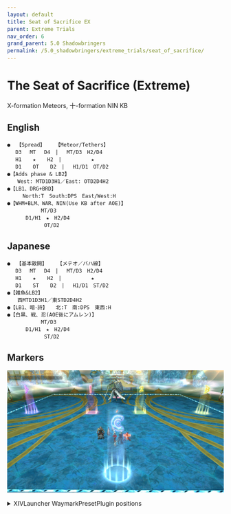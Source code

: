 ```yaml
---
layout: default
title: Seat of Sacrifice EX
parent: Extreme Trials
nav_order: 6
grand_parent: 5.0 Shadowbringers
permalink: /5.0_shadowbringers/extreme_trials/seat_of_sacrifice/
---
```


# The Seat of Sacrifice (Extreme)

X-formation Meteors, 十-formation NIN KB

## English
```
●  【Spread】　　　【Meteor/Tethers】
 　D3　 MT　 D4　|　 MT/D3　H2/D4
 　H1 　 ★ 　 H2　|　 　 　 　★
 　D1　  OT　  D2　| 　H1/D1　OT/D2
●【Adds phase & LB2】
　　West: MTD1D3H1／East: OTD2D4H2
●【LB1、DRG+BRD】 　
　　　North:T　South:DPS　East/West:H
●【WHM+BLM、WAR、NIN(Use KB after AOE)】
 　　　　　　MT/D3
 　　　D1/H1　★　H2/D4
 　　　　　　 OT/D2
```

## Japanese
```
●  【基本散開】　　　【メテオ／バハ線】
 　D3　 MT　 D4　|　 MT/D3　H2/D4
 　H1 　 ★ 　 H2　|　 　 　 　★
 　D1　  ST　  D2　| 　H1/D1　ST/D2
●【雑魚&LB2】
　　西MTD1D3H1／東STD2D4H2
●【LB1、暗･詩】 　北:T　南:DPS　東西:H
●【白黒、戦、忍(AOE後にアムレン)】
 　　　　　　MT/D3
 　　　D1/H1　★　H2/D4
 　　　　　　 ST/D2
```

## Markers

![](images/markers.jpg)
<details markdown=block>
<summary>XIVLauncher WaymarkPresetPlugin positions</summary>

```json
{"Name":"Seat of Sacrifice EX","MapID":739,"A":{"X":82.0,"Y":0.0,"Z":82.0,"ID":0,"Active":true},"B":{"X":118.0,"Y":0.0,"Z":82.0,"ID":1,"Active":true},"C":{"X":118.0,"Y":0.0,"Z":118.0,"ID":2,"Active":true},"D":{"X":82.0,"Y":0.0,"Z":118.0,"ID":3,"Active":true},"One":{"X":93.5,"Y":0.0,"Z":100.0,"ID":4,"Active":true},"Two":{"X":106.5,"Y":0.0,"Z":100.0,"ID":5,"Active":true},"Three":{"X":100.0,"Y":0.0,"Z":115.0,"ID":6,"Active":true},"Four":{"X":0.0,"Y":0.0,"Z":0.0,"ID":7,"Active":false}}
```

</details>